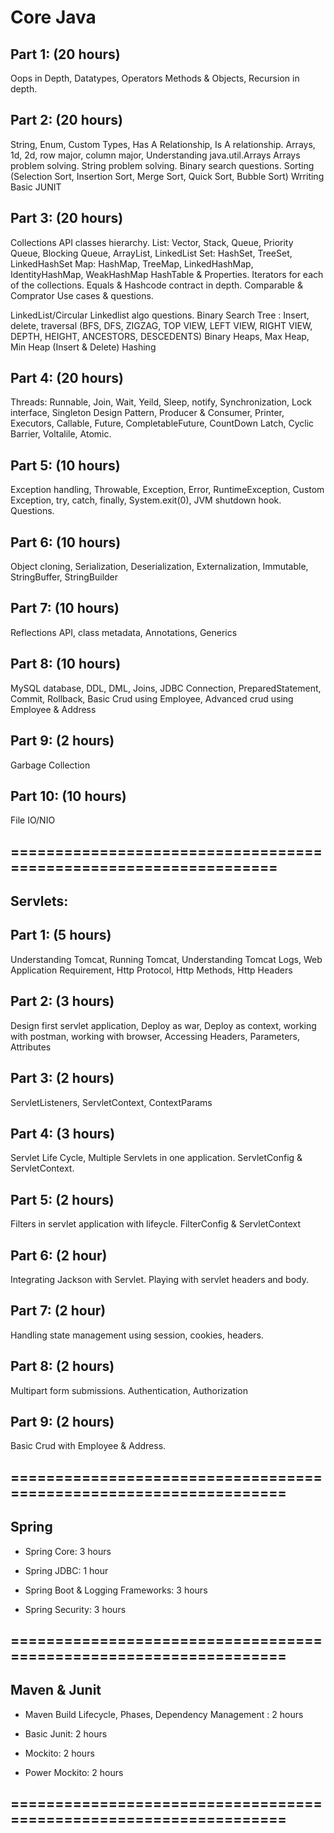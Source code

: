 # Core Java
## Part 1: (20 hours)
Oops in Depth, Datatypes, Operators 
Methods & Objects, Recursion in depth.

## Part 2: (20 hours)
String, Enum, Custom Types, Has A Relationship, Is A relationship.
Arrays, 1d, 2d, row major, column major,
Understanding java.util.Arrays
Arrays problem solving.
String problem solving.
Binary search questions.
Sorting (Selection Sort, Insertion Sort, Merge Sort, Quick Sort, Bubble Sort)
Wrriting Basic JUNIT


## Part 3: (20 hours)
Collections API classes hierarchy.
List: Vector, Stack, Queue, Priority Queue, Blocking Queue, ArrayList, LinkedList
Set: HashSet, TreeSet, LinkedHashSet
Map: HashMap, TreeMap, LinkedHashMap, IdentityHashMap, WeakHashMap
HashTable & Properties.
Iterators for each of the collections.
Equals & Hashcode contract in depth.
Comparable & Comprator Use cases & questions.

LinkedList/Circular Linkedlist algo questions.
Binary Search Tree : Insert, delete, traversal (BFS, DFS, ZIGZAG, TOP VIEW, LEFT VIEW, RIGHT VIEW, DEPTH, HEIGHT, ANCESTORS, DESCEDENTS)
Binary Heaps, Max Heap, Min Heap (Insert & Delete)
Hashing

## Part 4: (20 hours)
Threads: Runnable, Join, Wait, Yeild, Sleep, notify, Synchronization, Lock interface, Singleton Design Pattern, Producer & Consumer, Printer, Executors, Callable, Future, CompletableFuture, CountDown Latch, Cyclic Barrier, Voltalile, Atomic.

## Part 5: (10 hours)
Exception handling, Throwable, Exception, Error, RuntimeException, Custom Exception, try, catch, finally, System.exit(0), JVM shutdown hook. Questions.

## Part 6: (10 hours)
Object cloning, Serialization, Deserialization, Externalization, Immutable, StringBuffer, 
StringBuilder

## Part 7: (10 hours)
Reflections API, class metadata, Annotations, Generics

## Part 8: (10 hours)
MySQL database, DDL, DML, Joins, JDBC Connection, PreparedStatement, Commit, Rollback, Basic Crud using Employee, Advanced crud using Employee & Address

## Part 9: (2 hours)
Garbage Collection

## Part 10: (10 hours)
File IO/NIO

## =================================================================

## Servlets:

## Part 1: (5 hours)
Understanding Tomcat, Running Tomcat, Understanding Tomcat Logs, Web Application Requirement, Http Protocol, Http Methods, Http Headers

## Part 2: (3 hours)
Design first servlet application, Deploy as war, Deploy as context, working with postman, working with browser, Accessing Headers, Parameters, Attributes

## Part 3: (2 hours)
ServletListeners, ServletContext, ContextParams

## Part 4: (3 hours)
Servlet Life Cycle, Multiple Servlets in one application. ServletConfig & ServletContext.

## Part 5: (2 hours)
Filters in servlet application with lifeycle. FilterConfig & ServletContext

## Part 6: (2 hour)
Integrating Jackson with Servlet. Playing with servlet headers and body.

## Part 7: (2 hour)
Handling state management using session, cookies, headers.

## Part 8: (2 hours)
Multipart form submissions. Authentication, Authorization

## Part 9: (2 hours) 
Basic Crud with Employee & Address.

## ==================================================================
## Spring 
* Spring Core: 3 hours 

* Spring JDBC: 1 hour 

* Spring Boot & Logging Frameworks: 3 hours 

* Spring Security: 3 hours 

## ==================================================================
## Maven & Junit
* Maven Build Lifecycle, Phases, Dependency Management : 2 hours

* Basic Junit: 2 hours 

* Mockito: 2 hours 

* Power Mockito: 2 hours
## ==================================================================
